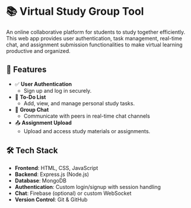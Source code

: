 # 📚 Virtual Study Group Tool

An online collaborative platform for students to study together efficiently. This web app provides user authentication, task management, real-time chat, and assignment submission functionalities to make virtual learning productive and organized.

## 🚀 Features

- ✅ **User Authentication**
  - Sign up and log in securely.
- 📝 **To-Do List**
  - Add, view, and manage personal study tasks.
- 💬 **Group Chat**
  - Communicate with peers in real-time chat channels
- 📤 **Assignment Upload**
  - Upload and access study materials or assignments.

## 🛠️ Tech Stack

- **Frontend**: HTML, CSS, JavaScript
- **Backend**: Express.js (Node.js)
- **Database**: MongoDB
- **Authentication**: Custom login/signup with session handling
- **Chat**: Firebase (optional) or custom WebSocket
- **Version Control**: Git & GitHub


